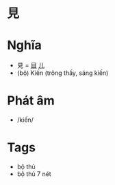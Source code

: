 # 見

# Nghĩa
* 見 = [目](目.md) [儿](儿.md)
* (bộ) Kiến (trông thấy, sáng kiến)

# Phát âm
* /kiến/

# Tags
* bộ thủ
*  bộ thủ 7 nét

<script>window.HANZI_FIELD='見';</script>
